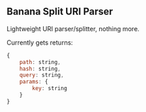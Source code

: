 Banana Split URI Parser
-----------------------
Lightweight URI parser/splitter, nothing more.

Currently gets returns:

``` js
{
    path: string,
    hash: string,
    query: string,
    params: {
        key: string
    }
}
```
